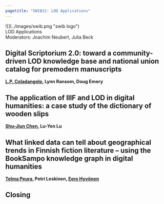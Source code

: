 ```yaml
---
pagetitle: "SWIB22: LOD Applications"
---
```



<div id="top">
<div class="column left">![](../images/swib.png "swib logo")</div>
<div class="column middle">LOD Applications</div>
<div id="countdown" class="column right"></div>
</div>

<div id="prog">
<div>Moderators: Joachim Neubert, Julia Beck</div>

    



## Digital Scriptorium 2.0: toward a community-driven LOD knowledge base and national union catalog for premodern manuscripts

<b><u>L.P. Coladangelo</u>, Lynn Ransom, Doug Emery</b>



## The application of IIIF and LOD in digital humanities: a case study of the dictionary of wooden slips

<b><u>Shu-Jiun Chen</u>, Lu-Yen Lu</b>



## What linked data can tell about geographical trends in Finnish fiction literature – using the BookSampo knowledge graph in digital humanities

<b><u>Telma Peura</u>, Petri Leskinen, <u>Eero Hyvönen</u></b>



## Closing

<b></b>



</div>



